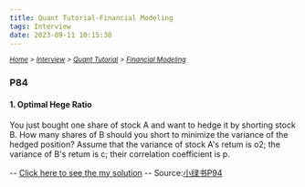 ```yaml
---
title: Quant Tutorial-Financial Modeling
tags: Interview
date: 2023-09-11 10:15:38
---
```

*<small>[Home](/Home/index.html) > [Interview](/tags/Interview/index.html) > [Quant Tutorial](/2023/09/11/Interview/Quant-Tutorial/Quant-Tutorial/index.html) > [Financial Modeling](/2023/09/11/Interview/Quant-Tutorial/Financial-Modeling/index.html)</small>*

<head>
    <script type="text/javascript" async
        src="https://cdnjs.cloudflare.com/ajax/libs/mathjax/2.7.7/MathJax.js?config=TeX-MML-AM_CHTML">
    </script>
</head>

### P84
#### 1. Optimal Hege Ratio
You just bought one share of stock A and want to hedge it by shorting stock B. How many shares of B should you short to minimize the variance of the hedged position?
Assume that the variance of stock A's retum is o2; the variance of B's retum is c; their correlation coefficient is p.

-- [Click here to see the my solution](https://s2.loli.net/2023/09/29/5zSp396ndMmwFxt.png)
-- Source:[小绿书P94](/pdf/A-Practical-Guide-to-Quantitative-Finance-Interviews.pdf)


